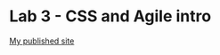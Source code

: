 # Lab 3 - CSS and Agile intro

[My published site](https://minhnhat1901.github.io/sp23-cse110-lab3/)
